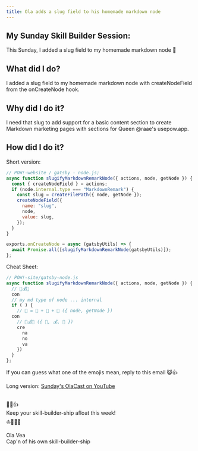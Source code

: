 ```yaml
---
title: Ola adds a slug field to his homemade markdown node
---
```


## My Sunday Skill Builder Session:

This Sunday, I added a slug field to my homemade markdown node 🐛

## What did I do?

I added a slug field to my homemade markdown node with createNodeField from the onCreateNode hook.

## Why did I do it?

I need that slug to add support for a basic content section to create Markdown marketing pages with sections for Queen @raae's usepow.app.

## How did I do it?

Short version:

```js
// POW!-website / gatsby - node.js;
async function slugifyMarkdownRemarkNode({ actions, node, getNode }) {
  const { createNodeField } = actions;
  if (node.internal.type === "MarkdownRemark") {
    const slug = createFilePath({ node, getNode });
    createNodeField({
      name: "slug",
      node,
      value: slug,
    });
  }
}

exports.onCreateNode = async (gatsbyUtils) => {
  await Promise.all([slugifyMarkdownRemarkNode(gatsbyUtils)]);
};
```

Cheat Sheet:

```js
// POW!-site/gatsby-node.js
async function slugifyMarkdownRemarkNode({ actions, node, getNode }) {
  // 🔨💰🍓
  con
  // my md type of node ... internal
  if ( ) {
    // 🐛 = 🔨 + 📁 + 🎢 ({ node, getNode })
  con
    // 🔨💰🍓 ({ 🐛, 💰, 🐛 })
    cre
      na
      no
      va
    })
  }
};
```

If you can guess what one of the emojis mean, reply to this email 😺👍

Long version: [Sunday's OlaCast on YouTube](https://youtu.be/otRx6U5zASw)

&nbsp;  
💪😺👍  
Keep your skill-builder-ship afloat this week!  
⛵🔧🏴‍☠️

Ola Vea  
Cap'n of his own skill-builder-ship
